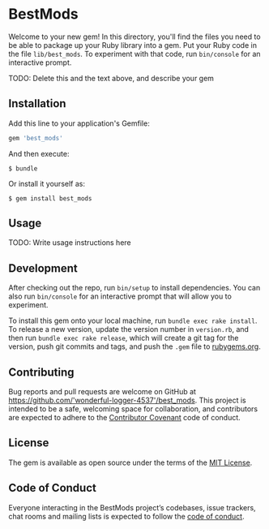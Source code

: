 # BestMods

Welcome to your new gem! In this directory, you'll find the files you need to be able to package up your Ruby library into a gem. Put your Ruby code in the file `lib/best_mods`. To experiment with that code, run `bin/console` for an interactive prompt.

TODO: Delete this and the text above, and describe your gem

## Installation

Add this line to your application's Gemfile:

```ruby
gem 'best_mods'
```

And then execute:

    $ bundle

Or install it yourself as:

    $ gem install best_mods

## Usage

TODO: Write usage instructions here

## Development

After checking out the repo, run `bin/setup` to install dependencies. You can also run `bin/console` for an interactive prompt that will allow you to experiment.

To install this gem onto your local machine, run `bundle exec rake install`. To release a new version, update the version number in `version.rb`, and then run `bundle exec rake release`, which will create a git tag for the version, push git commits and tags, and push the `.gem` file to [rubygems.org](https://rubygems.org).

## Contributing

Bug reports and pull requests are welcome on GitHub at https://github.com/'wonderful-logger-4537'/best_mods. This project is intended to be a safe, welcoming space for collaboration, and contributors are expected to adhere to the [Contributor Covenant](http://contributor-covenant.org) code of conduct.

## License

The gem is available as open source under the terms of the [MIT License](https://opensource.org/licenses/MIT).

## Code of Conduct

Everyone interacting in the BestMods project’s codebases, issue trackers, chat rooms and mailing lists is expected to follow the [code of conduct](https://github.com/'wonderful-logger-4537'/best_mods/blob/master/CODE_OF_CONDUCT.md).
